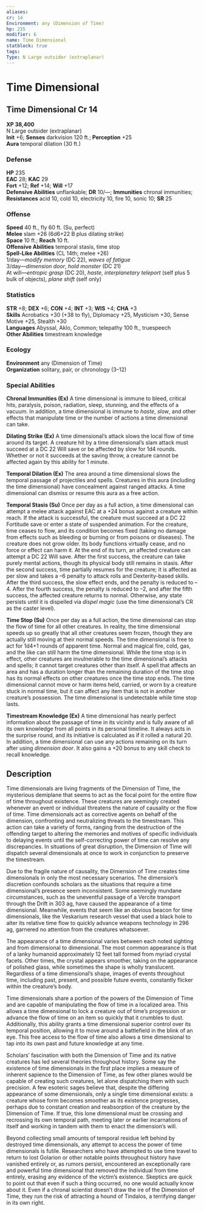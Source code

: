```yaml
---
aliases: 
cr: 14
Environment: any (Dimension of Time)  
hp: 235
modifier: 6
name: Time Dimensional
statblock: true
tags: 
Type: N Large outsider (extraplanar)  
---
```


# Time Dimensional

## Time Dimensional Cr 14

**XP 38,400**  
N Large outsider (extraplanar)  
**Init** +6; **Senses** darkvision 120 ft.; **Perception** +25  
**Aura** temporal dilation (30 ft.)

### Defense

**HP** 235  
**EAC** 28; **KAC** 29  
**Fort** +12; **Ref** +14; **Will** +17  
**Defensive Abilities** unflankable; **DR** 10/—; **Immunities** chronal immunities; **Resistances** acid 10, cold 10, electricity 10, fire 10, sonic 10; **SR** 25  

### Offense

**Speed** 40 ft., fly 60 ft. (Su, perfect)  
**Melee** slam +26 (6d6+22 B plus dilating strike)  
**Space** 10 ft.; **Reach** 10 ft.  
**Offensive Abilities** temporal stasis, time stop  
**Spell-Like Abilities** (CL 14th; melee +26)  
1/day—_modify memory_ (DC 22), _waves of fatigue_  
3/day—_dimension door_, _hold monster_ (DC 21)  
At will—_entropic grasp_ (DC 20), _haste_, _interplanetary teleport_ (self plus 5 bulk of objects), _plane shift_ (self only)

### Statistics

**STR** +8; **DEX** +6; **CON** +4; **INT** +3; **WIS** +4; **CHA** +3  
**Skills** Acrobatics +30 (+38 to fly), Diplomacy +25, Mysticism +30, Sense Motive +25, Stealth +30  
**Languages** Abyssal, Aklo, Common; telepathy 100 ft., truespeech  
**Other Abilities** timestream knowledge

### Ecology

**Environment** any (Dimension of Time)  
**Organization** solitary, pair, or chronology (3–12)

### Special Abilities

**Chronal Immunities (Ex)** A time dimensional is immune to bleed, critical hits, paralysis, poison, radiation, sleep, stunning, and the effects of a vacuum. In addition, a time dimensional is immune to _haste_, _slow_, and other effects that manipulate time or the number of actions a time dimensional can take.

**Dilating Strike (Ex)** A time dimensional’s attack slows the local flow of time around its target. A creature hit by a time dimensional’s slam attack must succeed at a DC 22 Will save or be affected by slow for 1d4 rounds. Whether or not it succeeds at the saving throw, a creature cannot be affected again by this ability for 1 minute.

**Temporal Dilation (Ex)** The area around a time dimensional slows the temporal passage of projectiles and spells. Creatures in this aura (including the time dimensional) have concealment against ranged attacks. A time dimensional can dismiss or resume this aura as a free action.

**Temporal Stasis (Su)** Once per day as a full action, a time dimensional can attempt a melee attack against EAC at a +24 bonus against a creature within reach. If the attack is successful, the creature must succeed at a DC 22 Fortitude save or enter a state of suspended animation. For the creature, time ceases to flow, and its condition becomes fixed (taking no damage from effects such as bleeding or burning or from poisons or diseases). The creature does not grow older. Its body functions virtually cease, and no force or effect can harm it. At the end of its turn, an affected creature can attempt a DC 22 Will save. After the first success, the creature can take purely mental actions, though its physical body still remains in stasis. After the second success, time partially resumes for the creature; it is affected as per slow and takes a –6 penalty to attack rolls and Dexterity-based skills. After the third success, the slow effect ends, and the penalty is reduced to –4. After the fourth success, the penalty is reduced to –2, and after the fifth success, the affected creature returns to normal. Otherwise, any state persists until it is dispelled via _dispel magic_ (use the time dimensional’s CR as the caster level).

**Time Stop (Su)** Once per day as a full action, the time dimensional can stop the flow of time for all other creatures. In reality, the time dimensional speeds up so greatly that all other creatures seem frozen, though they are actually still moving at their normal speeds. The time dimensional is free to act for 1d4+1 rounds of apparent time. Normal and magical fire, cold, gas, and the like can still harm the time dimensional. While the time stop is in effect, other creatures are invulnerable to the time dimensional’s attacks and spells; it cannot target creatures other than itself. A spell that affects an area and has a duration longer than the remaining duration of the time stop has its normal effects on other creatures once the time stop ends. The time dimensional cannot move or harm items held, carried, or worn by a creature stuck in normal time, but it can affect any item that is not in another creature’s possession. The time dimensional is undetectable while time stop lasts.

**Timestream Knowledge (Ex)** A time dimensional has nearly perfect information about the passage of time in its vicinity and is fully aware of all its own knowledge from all points in its personal timeline. It always acts in the surprise round, and its initiative is calculated as if it rolled a natural 20. In addition, a time dimensional can use any actions remaining on its turn after using _dimension door_. It also gains a +20 bonus to any skill check to recall knowledge.

## Description

Time dimensionals are living fragments of the Dimension of Time, the mysterious demiplane that seems to act as the focal point for the entire flow of time throughout existence. These creatures are seemingly created whenever an event or individual threatens the nature of causality or the flow of time. Time dimensionals act as corrective agents on behalf of the dimension, confronting and neutralizing threats to the timestream. This action can take a variety of forms, ranging from the destruction of the offending target to altering the memories and motives of specific individuals to delaying events until the self-correcting power of time can resolve any discrepancies. In situations of great disruption, the Dimension of Time will dispatch several dimensionals at once to work in conjunction to preserve the timestream.

Due to the fragile nature of causality, the Dimension of Time creates time dimensionals in only the most necessary scenarios. The dimension’s discretion confounds scholars as the situations that require a time dimensional’s presence seem inconsistent. Some seemingly mundane circumstances, such as the uneventful passage of a Vercite transport through the Drift in 303 ag, have caused the appearance of a time dimensional. Meanwhile, events that seem like an obvious beacon for time dimensionals, like the Veskarium research vessel that used a black hole to alter its relative time flow to quickly advance weapons technology in 296 ag, garnered no attention from the creatures whatsoever.

The appearance of a time dimensional varies between each noted sighting and from dimensional to dimensional. The most common appearance is that of a lanky humanoid approximately 12 feet tall formed from myriad crystal facets. Other times, the crystal appears smoother, taking on the appearance of polished glass, while sometimes the shape is wholly translucent. Regardless of a time dimensional’s shape, images of events throughout time, including past, present, and possible future events, constantly flicker within the creature’s body.

Time dimensionals share a portion of the powers of the Dimension of Time and are capable of manipulating the flow of time in a localized area. This allows a time dimensional to lock a creature out of time’s progression or advance the flow of time on an item so quickly that it crumbles to dust. Additionally, this ability grants a time dimensional superior control over its temporal position, allowing it to move around a battlefield in the blink of an eye. This free access to the flow of time also allows a time dimensional to tap into its own past and future knowledge at any time.

Scholars’ fascination with both the Dimension of Time and its native creatures has led several theories throughout history. Some say the existence of time dimensionals in the first place implies a measure of inherent sapience to the Dimension of Time, as few other planes would be capable of creating such creatures, let alone dispatching them with such precision. A few esoteric sages believe that, despite the differing appearance of some dimensionals, only a single time dimensional exists: a creature whose form becomes smoother as its existence progresses, perhaps due to constant creation and reabsorption of the creature by the Dimension of Time. If true, this lone dimensional must be crossing and recrossing its own temporal path, meeting later or earlier incarnations of itself and working in tandem with them to enact the dimension’s will.

Beyond collecting small amounts of temporal residue left behind by destroyed time dimensionals, any attempt to access the power of time dimensionals is futile. Researchers who have attempted to use time travel to return to lost Golarion or other notable points throughout history have vanished entirely or, as rumors persist, encountered an exceptionally rare and powerful time dimensional that removed the individual from time entirely, erasing any evidence of the victim’s existence. Skeptics are quick to point out that even if such a thing occurred, no one would actually know about it. Even if a chronal scientist doesn’t draw the ire of the Dimension of Time, they run the risk of attracting a hound of Tindalos, a terrifying danger in its own right.

